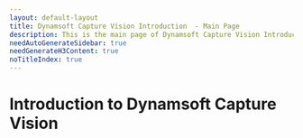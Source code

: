 ```yaml
---
layout: default-layout
title: Dynamsoft Capture Vision Introduction  - Main Page
description: This is the main page of Dynamsoft Capture Vision Introduction. 
needAutoGenerateSidebar: true
needGenerateH3Content: true
noTitleIndex: true
---
```


# Introduction to Dynamsoft Capture Vision
